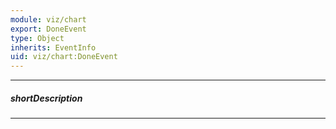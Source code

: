 ```yaml
---
module: viz/chart
export: DoneEvent
type: Object
inherits: EventInfo
uid: viz/chart:DoneEvent
---
```

---
##### shortDescription
<!-- Description goes here -->

---
<!-- Description goes here -->